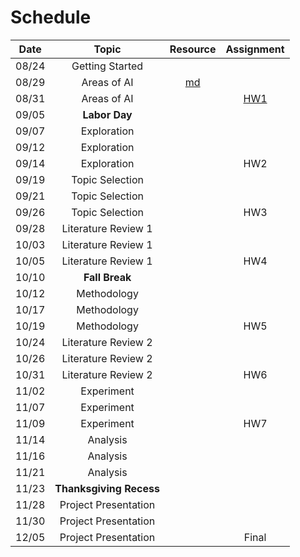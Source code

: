 # Schedule

| Date  |  Topic  |  Resource  |  Assignment  |
|:-----:|:-------:|:----------:|:------------:|
| 08/24 | Getting Started | | |
| 08/29 | Areas of AI | [md](ai_areas.md) | |
| 08/31 | Areas of AI | | [HW1](hw/hw1.md) |
| 09/05 | **Labor Day** | | |
| 09/07 | Exploration | | |
| 09/12 | Exploration | | |
| 09/14 | Exploration | | HW2 |
| 09/19 | Topic Selection | | |
| 09/21 | Topic Selection | | |
| 09/26 | Topic Selection | | HW3 |
| 09/28 | Literature Review 1 | | |
| 10/03 | Literature Review 1 | | |
| 10/05 | Literature Review 1 | | HW4 |
| 10/10 | **Fall Break** | | |
| 10/12 | Methodology | | |
| 10/17 | Methodology | | |
| 10/19 | Methodology | | HW5 |
| 10/24 | Literature Review 2 | | |
| 10/26 | Literature Review 2 | | |
| 10/31 | Literature Review 2 | | HW6 |
| 11/02 | Experiment | | |
| 11/07 | Experiment | | |
| 11/09 | Experiment | | HW7 |
| 11/14 | Analysis | | |
| 11/16 | Analysis | | |
| 11/21 | Analysis | | |
| 11/23 | **Thanksgiving Recess** | | |
| 11/28 | Project Presentation | | |
| 11/30 | Project Presentation | | |
| 12/05 | Project Presentation | | Final |

